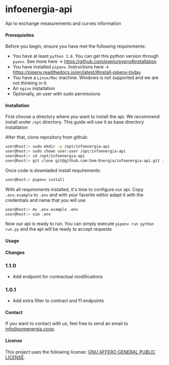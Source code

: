# infoenergia-api
Api to exchange measurements and curves information

#### Prerequisites

Before you begin, ensure you have met the following requirements:
* You have at least `python 3.8`. You can get this python version through `pyenv`. See more here -> https://github.com/pyenv/pyenv#installation
* You have installed `pipenv`. Instructions here -> https://pipenv.readthedocs.io/en/latest/#install-pipenv-today
* You have a `Linux/Mac` machine. Windows is not supported and we are not thinking in it.
* An `nginx` installation
* Optionally, an user with sudo permissions

#### Installation 

First choose a directory where you want to install the api. We recommend install under `/opt` directory. This guide will use it as base directory installation 

After that, clone repository from github:

```bash
user@host:> sudo mkdir -p /opt/infoenergia-api
user@host:> sudo chown user:user /opt/infoenergia-api
user@host:> cd /opt/infoenergia-api
user@host:> git clone git@github.com:Som-Energia/infoenergia-api.git .
```

Once code is downladed install requirements:
```bash
user@host:> pipenv install
```

With all requirements installed, it's time to configure our api. Copy `.env.example` to `.env` and with your favorite editor adapt it with the credentials and name that you will use
```bash
user@host:> mv .env.example .env
user@host:> vim .env
```

Now our api is ready to run. You can simply execute `pipenv run python run.py` and the api will be ready to accept requests

#### Usage

#### Changes
### 1.1.0
- Add endpoint for contractual modifications
### 1.0.1
- Add extra filter to contract and f1 endpoints

#### Contact
If you want to contact with us, feel free to send an email to <info@somenergia.coop>.

#### License
This project uses the following license: [GNU AFFERO GENERAL PUBLIC LICENSE](LICENSE).
